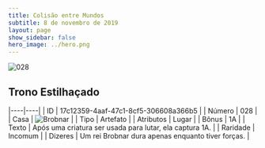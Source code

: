 ```yaml
---
title: Colisão entre Mundos
subtitle: 8 de novembro de 2019
layout: page
show_sidebar: false
hero_image: ../hero.png
---
```


![028](https://cdn.keyforgegame.com/media/card_front/pt/452_028_9P9J6H6V26J2_pt.png)

## Trono Estilhaçado

|----|----|
| ID | 17c12359-4aaf-47c1-8cf5-306608a366b5 |
| Número | 028 |
| Casa | ![Brobnar](https://archonarcana.com/images/thumb/e/e0/Brobnar.png/22px-Brobnar.png "Brobnar") |
| Tipo | Artefato |
| Atributos | Lugar |
| Bônus | 1A |
| Texto | Após uma criatura ser usada para lutar, ela captura 1A. |
| Raridade | Incomum |
| Dizeres | Um rei Brobnar dura apenas enquanto tiver forças. |
